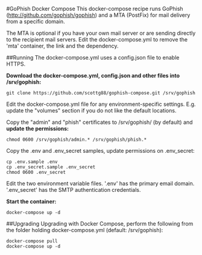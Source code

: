 #GoPhish Docker Compose
This docker-compose recipe runs GoPhish (http://github.com/gophish/gophish) and a MTA (PostFix) for mail delivery from a specific domain.

The MTA is optional if you have your own mail server or are sending directly to the recipient mail servers. Edit the docker-compose.yml to remove the 'mta' container, the link and the dependency.

##Running
The docker-compose.yml uses a config.json file to enable HTTPS.

__Download the docker-compose.yml, config.json and other files into /srv/gophish:__
```
git clone https://github.com/scottg88/gophish-compose.git /srv/gophish
```

Edit the docker-compose.yml file for any environment-specific settings. E.g. update the "volumes" section if you do not like the default locations.

Copy the "admin" and "phish" certificates to /srv/gophish/ (by default) and __update the permissions:__
```
chmod 0600 /srv/gophish/admin.* /srv/gophish/phish.*
```

Copy the .env and .env_secret samples, update permissions on .env_secret:
```
cp .env.sample .env
cp .env_secret.sample .env_secret
chmod 0600 .env_secret
```

Edit the two environment variable files. '.env' has the primary email domain. '.env_secret' has the SMTP authentication credentials.

__Start the container:__
```
docker-compose up -d
```

##Upgrading
Upgrading with Docker Compose, perform the following from the folder holding docker-compose.yml (default: /srv/gophish):

```
docker-compose pull
docker-compose up -d
```
